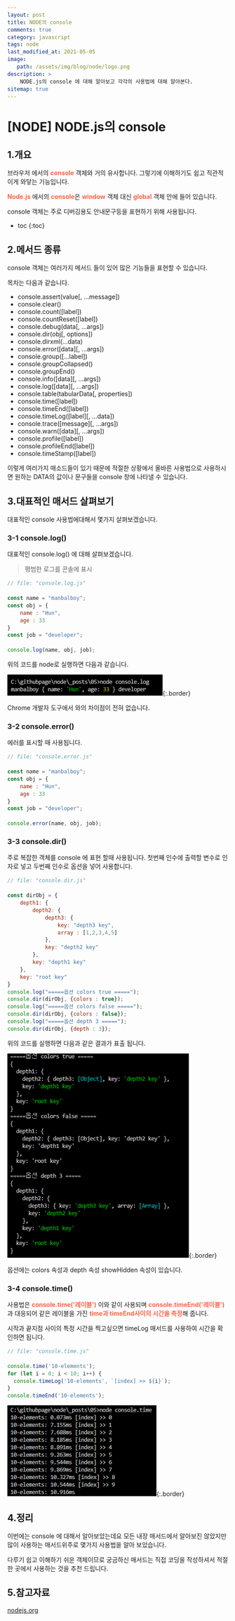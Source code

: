 ```yaml
---
layout: post
title: NODE의 console
comments: true
category: javascript
tags: node
last_modified_at: 2021-05-05
image: 
   path: /assets/img/blog/node/logo.png 
description: >
    NODE.js의 console 에 대해 알아보고 각각의 사용법에 대해 알아본다.
sitemap: true
---
```

# [NODE] NODE.js의 console

## 1.개요
브라우저 에서의 <b style="color:tomato">console</b> 객체와 거의 유사합니다. 그렇기에 이해하기도 쉽고 직관적이게 와닿는 기능입니다. 

<b style="color:tomato">Node.js</b> 에서의 <b style="color:tomato">console</b>은 <b style="color:tomato">window</b> 객체 대신 <b style="color:tomato">global</b> 객체 안에 들어 있습니다.

console 객체는 주로 디버깅용도 안내문구등을 표현하기 위해 사용됩니다.

<!--more-->

* toc
{:toc}

## 2.메서드 종류
console 객체는 여러가지 메서드 들이 있어 많은 기능들을 표현할 수 있습니다.

목차는 다음과 같습니다. 

- console.assert(value\[, ...message\])
- console.clear\(\)
- console.count(\[label\])
- console.countReset(\[label\])
- console.debug(data[, ...args])
- console.dir(obj[, options])
- console.dirxml(...data)
- console.error(\[data\][, ...args])
- console.group(\[...label\])
- console.groupCollapsed()
- console.groupEnd\(\)
- console.info\(\[data\]\[, ...args\])
- console.log(\[data\]\[, ...args\])
- console.table(tabularData[, properties])
- console.time([label])
- console.timeEnd([label])
- console.timeLog([label][, ...data])
- console.trace([message][, ...args])
- console.warn([data][, ...args])
- console.profile([label])
- console.profileEnd([label])
- console.timeStamp([label])

이렇게 여러가지 매소드들이 있기 때문에 적절한 상황에서 올바른 사용법으로 사용하시면 원하는 DATA의 값이나 문구들을 console 창에 나타낼 수 있습니다.


## 3.대표적인 매서드 살펴보기

대표적인 console 사용법에대해서 몇가지 살펴보겠습니다.

### 3-1 console.log()
대표적인 console.log() 에 대해 살펴보겠습니다. 

> 평범한 로그를 콘솔에 표시 

```js
// file: "console.log.js"

const name = "manbalboy";
const obj = {
    name : "Hun",
    age : 33 
}
const job = "developer";

console.log(name, obj, job);
```

위의 코드를 node로 실행하면 다음과 같습니다. 

![console](/assets/img/blog/node/2021/05/01.PNG  "console"){:.border}

Chrome 개발자 도구에서 와의 차이점이 전혀 없습니다. 


### 3-2 console.error()
에러를 표시할 때 사용됩니다.

```js
// file: "console.error.js"

const name = "manbalboy";
const obj = {
    name : "Hun",
    age : 33 
}
const job = "developer";

console.error(name, obj, job);
```

### 3-3 console.dir()
주로 복잡한 객체를 console 에 표현 할때 사용됩니다. 첫번째 인수에 출력할 변수로 인자로 넣고 두번째 인수로 옵션을 넣어 사용합니다.

```js
// file: "console.dir.js"

const dirObj = {
    depth1: {
        depth2: {
            depth3: {
                key: "depth3 key",
                array : [1,2,3,4,5]
            },
            key: "depth2 key"
        },
        key: "depth1 key"
    },
    key: "root key"
}
console.log("=====옵션 colors true =====");
console.dir(dirObj, {colors : true});
console.log("=====옵션 colors false =====");
console.dir(dirObj, {colors : false});
console.log("=====옵션 depth 3 =====");
console.dir(dirObj, {depth : 3});
```
위의 코드를 실행하면 다음과 같은 결과가 표출 됩니다. 

![console](/assets/img/blog/node/2021/05/02.PNG  "console"){:.border}

옵션에는 colors 속성과 depth 속성 showHidden 속성이 있습니다. 

### 3-4 console.time()
사용법은 <b style="color:tomato">console.time('레이블')</b> 이와 같이 사용되며 <b style="color:tomato">console.timeEnd('레이블')</b> 과 대응되어 같은 레이블을 가진 <b style="color:tomato">time과 timeEnd사이의 시간을 측정</b>해 줍니다.  

시작과 끝지점 사이의 특정 시간을 찍고싶으면 timeLog 매서드를 사용하여 시간을 확인하면 됩니다.

```js
// file: "console.time.js" 

console.time('10-elements');
for (let i = 0; i < 10; i++) {
  console.timeLog('10-elements', `[index] >> ${i}`);
}
console.timeEnd('10-elements');

```
![console](/assets/img/blog/node/2021/05/03.PNG  "console"){:.border}



## 4.정리
이번에는 console 에 대해서 알아보았는데요 모든 내장 매서드에서 알아보진 않았지만 많이 사용하는 매서드위주로 몇가지 사용법을 알아 보았습니다. 

다루기 쉽고 이해하기 쉬운 객체이므로 궁금하신 매서드는 직접 코딩을 작성하셔서 적절한 곳에서 사용하는 것을 추천 드립니다. 

## 5.참고자료
[nodejs.org](https://nodejs.org/api/console.html)


